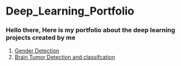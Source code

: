 # Deep_Learning_Portfolio
<h3>Hello there, Here is my portfolio about the deep learning projects created by me </h3>
<ol>
<li><a href="https://github.com/Keval-pandya/Deep_Learning_Portfolio/tree/main/Gender%20Detection"> Gender Detection </a></li>
<li><a href="https://github.com/Keval-pandya/Deep_Learning_Portfolio/tree/main/Brain%20Tumor%20Detection%20and%20Classification">Brain Tumor Detection and classifcation </a></li>
</ol>
